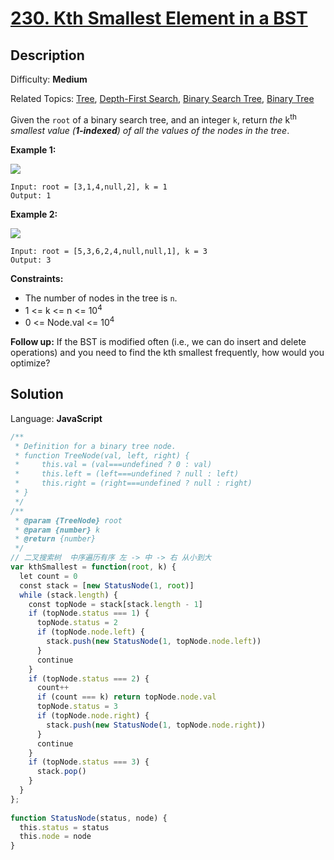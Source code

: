 # [230\. Kth Smallest Element in a BST](https://leetcode.com/problems/kth-smallest-element-in-a-bst/submissions/)

## Description

Difficulty: **Medium**  

Related Topics: [Tree](https://leetcode.com/tag/tree/), [Depth-First Search](https://leetcode.com/tag/depth-first-search/), [Binary Search Tree](https://leetcode.com/tag/binary-search-tree/), [Binary Tree](https://leetcode.com/tag/binary-tree/)


Given the `root` of a binary search tree, and an integer `k`, return _the_ k<sup>th</sup> _smallest value (**1-indexed**) of all the values of the nodes in the tree_.

**Example 1:**

![](https://assets.leetcode.com/uploads/2021/01/28/kthtree1.jpg)

```
Input: root = [3,1,4,null,2], k = 1
Output: 1
```

**Example 2:**

![](https://assets.leetcode.com/uploads/2021/01/28/kthtree2.jpg)

```
Input: root = [5,3,6,2,4,null,null,1], k = 3
Output: 3
```

**Constraints:**

*   The number of nodes in the tree is `n`.
*   1 <= k <= n <= 10<sup>4</sup>
*   0 <= Node.val <= 10<sup>4</sup>

**Follow up:** If the BST is modified often (i.e., we can do insert and delete operations) and you need to find the kth smallest frequently, how would you optimize?


## Solution

Language: **JavaScript**

```javascript
/**
 * Definition for a binary tree node.
 * function TreeNode(val, left, right) {
 *     this.val = (val===undefined ? 0 : val)
 *     this.left = (left===undefined ? null : left)
 *     this.right = (right===undefined ? null : right)
 * }
 */
/**
 * @param {TreeNode} root
 * @param {number} k
 * @return {number}
 */
// 二叉搜索树  中序遍历有序 左 -> 中 -> 右 从小到大
var kthSmallest = function(root, k) {
  let count = 0
  const stack = [new StatusNode(1, root)]
  while (stack.length) {
    const topNode = stack[stack.length - 1]
    if (topNode.status === 1) {
      topNode.status = 2
      if (topNode.node.left) {
        stack.push(new StatusNode(1, topNode.node.left))
      }
      continue
    }
    if (topNode.status === 2) {
      count++
      if (count === k) return topNode.node.val
      topNode.status = 3
      if (topNode.node.right) {
        stack.push(new StatusNode(1, topNode.node.right))
      }
      continue
    }
    if (topNode.status === 3) {
      stack.pop()
    }
  }
};
​
function StatusNode(status, node) {
  this.status = status
  this.node = node
}
```
